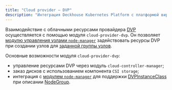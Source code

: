 ```yaml
---
title: "Cloud provider — DVP"
description: "Интеграция Deckhouse Kubernetes Platform с платформой виртуализации Deckhouse Virtualization Platform. Развертывание кластеров DKP поверх DVP."
---
```


Взаимодействие с облачными ресурсами провайдера [DVP](https://deckhouse.ru/products/virtualization-platform/) осуществляется с помощью модуля `cloud-provider-dvp`. Он позволяет [модулю управления узлами `node-manager`](/modules/node-manager/) задействовать ресурсы DVP при создании узлов для [заданной группы узлов](/modules/node-manager/cr.html#nodegroup).

Основные возможности модуля `cloud-provider-dvp`:

- управление ресурсами DVP через модуль `cloud-controller-manager`;
- заказ дисков с использованием компонента `CSI storage`;
- интеграция с [модулем `node-manager`](/modules/node-manager/) для поддержки [DVPInstanceClass](cr.html#dvpinstanceclass) при описании [NodeGroup](/modules/node-manager/cr.html#nodegroup).
